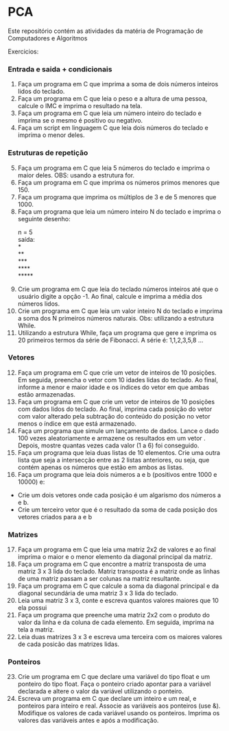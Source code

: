 # PCA
Este repositório contém as atividades da matéria de Programação de Computadores e Algoritmos  

Exercicios:

### Entrada e saida + condicionais 

1) Faça um programa em C que imprima a soma de dois números inteiros lidos do teclado.
2) Faça um programa em C que leia o peso e a altura de uma pessoa, calcule o IMC e imprima o resultado na tela.
3) Faça um programa em C que leia um número inteiro do teclado e imprima se o mesmo é positivo ou negativo.
4) Faça um script em linguagem C que leia dois números do teclado e imprima o menor deles.

### Estruturas de repetição 

5) Faça um programa em C que leia 5 números do teclado e imprima o maior deles. OBS: usando a estrutura for.
6) Faça um programa em C que imprima os números primos menores que 150.
7) Faça um programa que imprima os múltiplos de 3 e de 5 menores que 1000.
8) Faça um programa que leia um número inteiro N do teclado e imprima o seguinte desenho:
    <p>
    n = 5 <br>
    saída:<br>
    *<br>
    **<br>
    ***<br>
    ****<br>
    *****<br>
    </p>
9) Crie um programa em C que leia do teclado números inteiros até que o usuário digite a opção -1. Ao final, calcule e imprima a média dos números lidos.
10) Crie um programa em C que leia um valor inteiro N do teclado e imprima a soma dos N primeiros números naturais. Obs: utilizando a estrutura While.
11) Utilizando a estrutura While, faça um programa que gere e imprima os 20 primeiros termos da série de Fibonacci. A série é: 1,1,2,3,5,8 ...

### Vetores

12) Faça um programa em C que crie um vetor de inteiros de 10 posições. Em seguida, preencha o vetor com 10 idades lidas do teclado.  Ao final, informe a menor e maior idade e os índices do vetor em que ambas estão armazenadas.
13) Faça um programa em C que crie um vetor de inteiros de 10 posições com dados lidos do teclado. Ao final, imprima cada posição do vetor com valor alterado pela subtração do conteúdo do posição no vetor menos o índice em que está armazenado.
14) Faça um programa que simule um lançamento de dados. Lance o dado 100 vezes aleatoriamente e armazene os resultados em um vetor . Depois, mostre quantas vezes cada valor (1 a 6) foi conseguido.
15) Faça um programa que leia duas listas de 10 elementos. Crie uma outra lista que seja a intersecção entre as 2 listas anteriores, ou seja, que contém apenas os números que estão em ambos as listas.
16) Faça um programa que leia dois números a e b (positivos entre 1000 e 10000) e: 
- Crie um dois vetores onde cada posição é um algarismo dos números a e b. 
- Crie um terceiro vetor que é o resultado da soma de cada posição dos vetores criados para a e b

### Matrizes

17) Faça um programa em C que leia uma matriz 2x2 de valores e ao final imprima o maior e o menor elemento da diagonal principal da matriz.
18) Faça um programa em C que encontre a matriz transposta de uma matriz 3 x 3 lida do teclado. Matriz transposta é a matriz onde as linhas de uma matriz passam a ser colunas na matriz resultante.
19) Faça um programa em C que calcule a soma da diagonal principal e da diagonal secundária de uma matriz 3 x 3 lida do teclado.
20) Leia uma matriz 3 x 3, conte e escreva quantos valores maiores que 10 ela possui
21) Faça um programa que preenche uma matriz 2x2 com o produto do valor da linha e da coluna
de cada elemento. Em seguida, imprima na tela a matriz.
22) Leia duas matrizes 3 x 3 e escreva uma terceira com os maiores valores de cada posicão das matrizes lidas.

### Ponteiros

23) Crie um programa em C que declare uma variável do tipo float e um ponteiro do tipo float. Faça o ponteiro criado apontar para a variável declarada e altere o valor da variável utilizando o ponteiro.
24) Escreva um programa em C que declare um inteiro e um real, e ponteiros para inteiro e real. Associe as variáveis aos ponteiros (use &). Modifique os valores de cada variável usando os ponteiros. Imprima os valores das variáveis antes e após a modificação.
